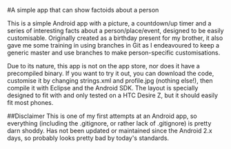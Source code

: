 #A simple app that can show factoids about a person

This is a simple Android app with a picture, a countdown/up timer and a series of interesting facts about a person/place/event, designed to be easily customisable. Originally created as a birthday present for my brother, it also gave me some training in using branches in Git as I endeavoured to keep a generic master and use branches to make person-specific customisations.

Due to its nature, this app is not on the app store, nor does it have a precompiled binary. If you want to try it out, you can download the code, customise it by changing strings.xml and profile.jpg (nothing else!), then compile it with Eclipse and the Android SDK. The layout is specially designed to fit with and only tested on a HTC Desire Z, but it should easily fit most phones. 

##Disclaimer
This is one of my first attempts at an Android app, so everything (including the .gitignore, or rather lack of .gitignore) is pretty darn shoddy. Has not been updated or maintained since the Android 2.x days, so probably looks pretty bad by today's standards.
